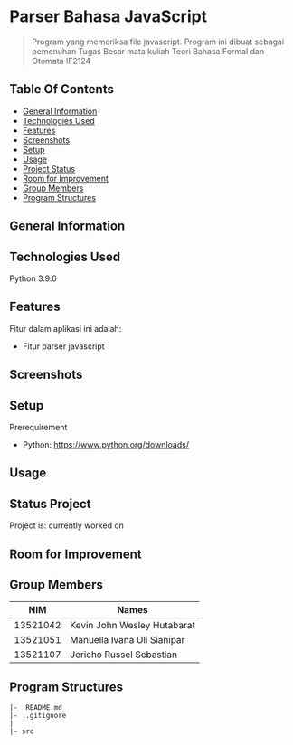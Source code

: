 # Parser Bahasa JavaScript

> Program yang memeriksa file javascript. Program ini dibuat sebagai pemenuhan Tugas Besar mata kuliah Teori Bahasa Formal dan Otomata IF2124

## Table Of Contents
* [General Information](#general-information)
* [Technologies Used](#technologies-used)
* [Features](#features)
* [Screenshots](#screenshots)
* [Setup](#setup)
* [Usage](#usage)
* [Project Status](#status-project)
* [Room for Improvement](#room-for-improvement)
* [Group Members](#group-members)
* [Program Structures](#program-structures)

## General Information


## Technologies Used
Python 3.9.6

## Features
Fitur dalam aplikasi ini adalah:
- Fitur parser javascript

## Screenshots


## Setup
Prerequirement
- Python: https://www.python.org/downloads/

## Usage


## Status Project
Project is: currently worked on

## Room for Improvement


## Group Members

| NIM        | Names                                     | 
| -----------| ----------------------------------------- |
| 13521042   | Kevin John Wesley Hutabarat               |
| 13521051   | Manuella Ivana Uli Sianipar               |
| 13521107   | Jericho Russel Sebastian                  | 

## Program Structures
```
|-  README.md
|-  .gitignore
|
|- src

```

